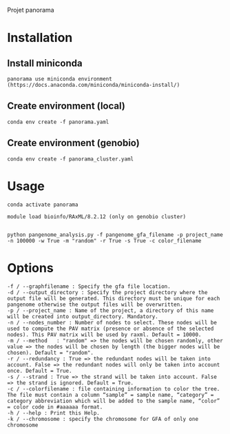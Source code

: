 Projet panorama

# Installation 

## Install miniconda
    panorama use miniconda environment (https://docs.anaconda.com/miniconda/miniconda-install/)

## Create environment (local)
    conda env create -f panorama.yaml 

## Create environment (genobio)
    conda env create -f panorama_cluster.yaml

# Usage 
    conda activate panorama

    module load bioinfo/RAxML/8.2.12 (only on genobio cluster) 


    python pangenome_analysis.py -f pangenome_gfa_filename -p project_name -n 100000 -w True -m "random" -r True -s True -c color_filename

# Options
    -f / --graphfilename : Specify the gfa file location.
    -d / --output_directory : Specify the project directory where the output file will be generated. This directory must be unique for each pangenome otherwise the output files will be overwritten.
    -p / --project_name : Name of the project, a directory of this name will be created into output_directory. Mandatory.
	-n / --nodes_number : Number of nodes to select. These nodes will be used to compute the PAV matrix (presence or absence of the selected nodes). This PAV matrix will be used by raxml. Default = 10000.
    -m / --method	: "random" => the nodes will be chosen randomly, other value => the nodes will be chosen by length (the bigger nodes will be chosen). Default = "random".
    -r / --redundancy : True => the redundant nodes will be taken into account. False => the redundant nodes will only be taken into account once. Default = True.
    -s / --strand : True => the strand will be taken into account. False => the strand is ignored. Default = True.
    -c / --colorfilename : file containing information to color the tree. The file must contain a column “sample” = sample name, “category” = category abbreviation which will be added to the sample name, “color” = color code in #aaaaaa format.
    -h / --help : Print this Help.
    -k / --chromosome : specify the chromosome for GFA of only one chromosome